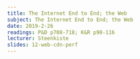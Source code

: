 ```yaml
---
title: The Internet End to End; the Web
subject: The Internet End to End; the Web
date: 2019-2-26
readings: P&D p708-718; K&R p98-116
lecturer: Steenkiste
slides: 12-web-cdn-perf
---
```

